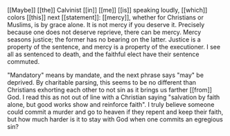 [[Maybe]] [[the]] Calvinist [[in]] [[me]] [[is]] speaking loudly, [[which]] colors [[this]] next [[statement]]: [[mercy]], whether for Christians or Muslims, is by grace alone. It is not mercy if you deserve it. Precisely because one does not deserve reprieve, there can be mercy. Mercy seasons justice; the former has no bearing on the latter. Justice is a property of the sentence, and mercy is a property of the executioner. I see all as sentenced to death, and the faithful elect have their sentence commuted.

"Mandatory" means by mandate, and the next phrase says "may" be deprived. By charitable parsing, this seems to be no different than Christians exhorting each other to not sin as it brings us farther [[from]] God. I read this as not out of line with a Christian saying "salvation by faith alone, but good works show and reinforce faith". I truly believe someone could commit a murder and go to heaven if they repent and keep their faith, but how much harder is it to stay with God when one commits an egregious sin?
